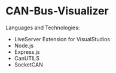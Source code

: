 # CAN-Bus-Visualizer

Languages and Technologies:
  - LiveServer Extension for VisualStudios
  - Node.js
  - Express.js
  - CanUTILS
  - SocketCAN
